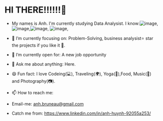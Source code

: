 # HI THERE!!!!!!👋
- My names is Anh. I'm currently studying Data Analysist. I know:![image](https://user-images.githubusercontent.com/114925589/198404759-37dc9f59-1fbd-4992-bdb7-c2262c2b4952.png),![image](https://user-images.githubusercontent.com/114925589/198404820-51ef1459-1c7b-48a2-a298-841dfdae1a85.png),![image](https://user-images.githubusercontent.com/114925589/198404862-e5971aa2-92d7-49b3-8470-446ebdcbf488.png), ![image](https://user-images.githubusercontent.com/114925589/198405106-95e6a596-5e42-4b9c-a02c-0abec444e8f0.png),



- 🎯 I’m currently focusing on: Problem-Solving, business analysist⭐️ star the projects if you like it 🤩.
- 🤔 I’m currently open for: A new job opportunity
- 💬 Ask me about anything: Here.
- 😄 Fun fact: I love Codeing(💻), Traveling(🌍), Yoga(🚗),Food, Music(🎵) and Photography(📷).
- 📫 How to reach me:
- Email-me: anh.bruneau@gmail.com
- Catch me from: https://www.linkedin.com/in/anh-huynh-92055a253/

